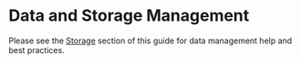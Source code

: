 # Data and Storage Management

Please see the [Storage](/3._Storage) section of this guide for data management help and best practices.
